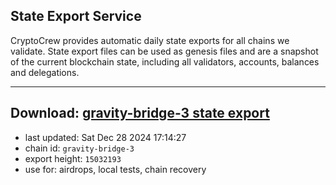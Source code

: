 ## State Export Service
CryptoCrew provides automatic daily state exports for all chains we validate. State export files can be used as genesis files and are a snapshot of the current blockchain state, including all validators, accounts, balances and delegations.

---
**Download: [gravity-bridge-3 state export](https://dl-eu2.ccvalidators.com/SERVICE/gravitybridge/gravity-bridge-3_export_15032193.json)**
---

- last updated: Sat Dec 28 2024 17:14:27
- chain id: `gravity-bridge-3`
- export height: `15032193`
- use for: airdrops, local tests, chain recovery
